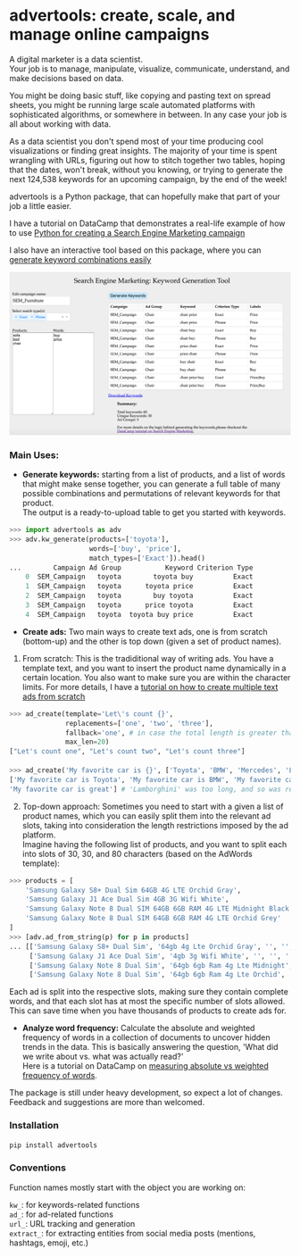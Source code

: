 # advertools: create, scale, and manage online campaigns


A digital marketer is a data scientist.  
Your job is to manage, manipulate, visualize, communicate, understand, and make
decisions based on data.  

You might be doing basic stuff, like copying and pasting text on spread sheets, 
you might be running large scale automated platforms with sophisticated 
algorithms, or somewhere in between. In any case your job is all about working
with data.  

As a data scientist you don't spend most of your time producing cool visualizations
or finding great insights. The majority of your time is spent wrangling with 
URLs, figuring out how to stitch together two tables, hoping that the dates, won't 
break, without you knowing, or trying to generate the next 124,538 keywords for 
an upcoming campaign, by the end of the week!  

advertools is a Python package, that can hopefully make that part of your job a 
little easier.  

I have a tutorial on DataCamp that demonstrates a real-life example of how to use [Python for creating a Search Engine Marketing campaign](https://www.datacamp.com/community/tutorials/sem-data-science)

I also have an interactive tool based on this package, where you can [generate keyword combinations easily](https://www.dashboardom.com/advertools)

[<img src="app_screen_shot.png" width=600px>](https://www.dashboardom.com/advertools)

### Main Uses: 

* **Generate keywords:** starting from a list of products, and a list of words that
might make sense together, you can generate a full table of many possible 
combinations and permutations of relevant keywords for that product.  
The output is a ready-to-upload table to get you started with keywords. 

```python
>>> import advertools as adv
>>> adv.kw_generate(products=['toyota'],
                    words=['buy', 'price'], 
                    match_types=['Exact']).head()
...        Campaign Ad Group           Keyword Criterion Type
    0  SEM_Campaign   toyota        toyota buy          Exact
    1  SEM_Campaign   toyota      toyota price          Exact
    2  SEM_Campaign   toyota        buy toyota          Exact
    3  SEM_Campaign   toyota      price toyota          Exact
    4  SEM_Campaign   toyota  toyota buy price          Exact
```

* **Create ads:** Two main ways to create text ads, one is from scratch (bottom-up) and the other is top down (given a set of product names). 

1. From scratch: This is the tradiditional way of writing ads. You have a template text, and you want to insert the product name dynamically in a certain location. You also want to make sure you are within the character limits. For more details, I have a [tutorial on how to create multiple text ads from scratch](https://nbviewer.jupyter.org/github/eliasdabbas/ad_create/blob/master/ad_create.ipynb)

```python
>>> ad_create(template='Let\'s count {}', 
              replacements=['one', 'two', 'three'], 
              fallback='one', # in case the total length is greater than max_len
              max_len=20)
["Let's count one", "Let's count two", "Let's count three"]

>>> ad_create('My favorite car is {}', ['Toyota', 'BMW', 'Mercedes', 'Lamborghini'], 'great', 28)
['My favorite car is Toyota', 'My favorite car is BMW', 'My favorite car is Mercedes', 
'My favorite car is great'] # 'Lamborghini' was too long, and so was replace by 'great'

```
2. Top-down approach: Sometimes you need to start with a given a list of product names, which you can easily split them into the relevant ad slots, taking into consideration the length restrictions 
imposed by the ad platform.  
Imagine having the following list of products, and you want to split each into
slots of 30, 30, and 80 characters (based on the AdWords template): 

```python
>>> products = [
    'Samsung Galaxy S8+ Dual Sim 64GB 4G LTE Orchid Gray',
    'Samsung Galaxy J1 Ace Dual Sim 4GB 3G Wifi White',
    'Samsung Galaxy Note 8 Dual SIM 64GB 6GB RAM 4G LTE Midnight Black',
    'Samsung Galaxy Note 8 Dual SIM 64GB 6GB RAM 4G LTE Orchid Grey'
]
>>> [adv.ad_from_string(p) for p in products]
... [['Samsung Galaxy S8+ Dual Sim', '64gb 4g Lte Orchid Gray', '', '', '', ''],
     ['Samsung Galaxy J1 Ace Dual Sim', '4gb 3g Wifi White', '', '', '', ''],
     ['Samsung Galaxy Note 8 Dual Sim', '64gb 6gb Ram 4g Lte Midnight', 'Black', '', '', ''],
     ['Samsung Galaxy Note 8 Dual Sim', '64gb 6gb Ram 4g Lte Orchid', 'Grey', '', '', '']]
```

Each ad is split into the respective slots, making sure they contain complete
words, and that each slot has at most the specific number of slots allowed.  
This can save time when you have thousands of products to create ads for.  

* **Analyze word frequency:** Calculate the absolute and weighted frequency of
words in a collection of documents to uncover hidden trends in the data. 
This is basically answering the question, 'What did we write about vs. what
was actually read?'  
Here is a tutorial on DataCamp on [measuring absolute vs weighted frequency of words](https://www.datacamp.com/community/tutorials/absolute-weighted-word-frequency).



The package is still under heavy development, so expect a lot of changes.  
Feedback and suggestions are more than welcomed.   



### Installation

```bash
pip install advertools
```

### Conventions

Function names mostly start with the object you are working on: 

`kw_`: for keywords-related functions  
`ad_`: for ad-related functions  
`url_`: URL tracking and generation    
`extract_`: for extracting entities from social media posts (mentions, hashtags, emoji, etc.)